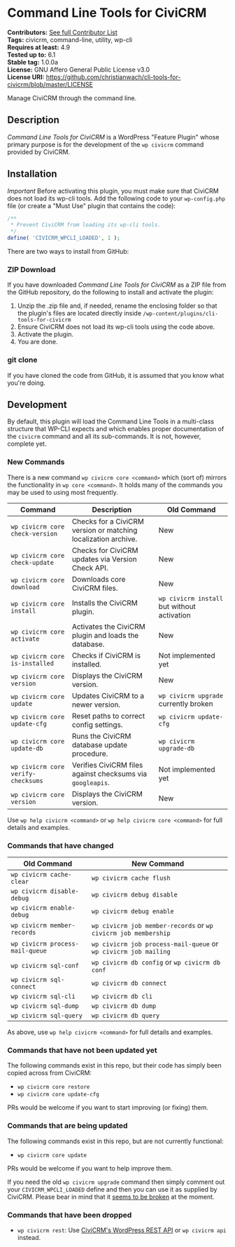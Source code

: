# Command Line Tools for CiviCRM

**Contributors:** [See full Contributor List](https://github.com/christianwach/cli-tools-for-civicrm)<br/>
**Tags:** civicrm, command-line, utility, wp-cli<br/>
**Requires at least:** 4.9<br/>
**Tested up to:** 6.1<br/>
**Stable tag:** 1.0.0a<br/>
**License:** GNU Affero General Public License v3.0<br/>
**License URI:** https://github.com/christianwach/cli-tools-for-civicrm/blob/master/LICENSE

Manage CiviCRM through the command line.

## Description

*Command Line Tools for CiviCRM* is a WordPress "Feature Plugin" whose primary purpose is for the development of the `wp civicrm` command provided by CiviCRM.

## Installation

*Important* Before activating this plugin, you must make sure that CiviCRM does not load its wp-cli tools. Add the following code to your `wp-config.php` file (or create a "Must Use" plugin that contains the code):

```php
/**
 * Prevent CiviCRM from loading its wp-cli tools.
 */
define( 'CIVICRM_WPCLI_LOADED', 1 );
```

There are two ways to install from GitHub:

### ZIP Download

If you have downloaded *Command Line Tools for CiviCRM* as a ZIP file from the GitHub repository, do the following to install and activate the plugin:

1. Unzip the .zip file and, if needed, rename the enclosing folder so that the plugin's files are located directly inside `/wp-content/plugins/cli-tools-for-civicrm`
2. Ensure CiviCRM does not load its wp-cli tools using the code above.
3. Activate the plugin.
4. You are done.

### git clone

If you have cloned the code from GitHub, it is assumed that you know what you're doing.

## Development

By default, this plugin will load the Command Line Tools in a multi-class structure that WP-CLI expects and which enables proper documentation of the `civicrm` command and all its sub-commands. It is not, however, complete yet.

### New Commands

There is a new command `wp civicrm core <command>` which (sort of) mirrors the functionality in `wp core <command>`. It  holds many of the commands you may be used to using most frequently.

| Command | Description | Old Command |
| --- | --- | --- |
| `wp civicrm core check-version` | Checks for a CiviCRM version or matching localization archive. | New |
| `wp civicrm core check-update` | Checks for CiviCRM updates via Version Check API. | New |
| `wp civicrm core download` | Downloads core CiviCRM files. | New |
| `wp civicrm core install` | Installs the CiviCRM plugin. | `wp civicrm install` but without activation |
| `wp civicrm core activate` | Activates the CiviCRM plugin and loads the database. | New |
| `wp civicrm core is-installed` | Checks if CiviCRM is installed. | Not implemented yet |
| `wp civicrm core version` | Displays the CiviCRM version. | New |
| `wp civicrm core update` | Updates CiviCRM to a newer version. | `wp civicrm upgrade` currently broken |
| `wp civicrm core update-cfg` | Reset paths to correct config settings. | `wp civicrm update-cfg` |
| `wp civicrm core update-db` | Runs the CiviCRM database update procedure. | `wp civicrm upgrade-db` |
| `wp civicrm core verify-checksums` | Verifies CiviCRM files against checksums via `googleapis`. | Not implemented yet |
| `wp civicrm core version` | Displays the CiviCRM version. | New |

Use `wp help civicrm <command>` or `wp help civicrm core <command>` for full details and examples.

### Commands that have changed

| Old Command | New Command |
| --- | --- |
| `wp civicrm cache-clear` | `wp civicrm cache flush` |
| `wp civicrm disable-debug` | `wp civicrm debug disable` |
| `wp civicrm enable-debug` | `wp civicrm debug enable` |
| `wp civicrm member-records` | `wp civicrm job member-records` or `wp civicrm job membership` |
| `wp civicrm process-mail-queue` | `wp civicrm job process-mail-queue` or `wp civicrm job mailing` |
| `wp civicrm sql-conf` | `wp civicrm db config` or `wp civicrm db conf` |
| `wp civicrm sql-connect` | `wp civicrm db connect` |
| `wp civicrm sql-cli` | `wp civicrm db cli` |
| `wp civicrm sql-dump` | `wp civicrm db dump` |
| `wp civicrm sql-query` | `wp civicrm db query` |

As above, use `wp help civicrm <command>` for full details and examples.

### Commands that have not been updated yet

The following commands exist in this repo, but their code has simply been copied across from CiviCRM:

* `wp civicrm core restore`
* `wp civicrm core update-cfg`

PRs would be welcome if you want to start improving (or fixing) them.

### Commands that are being updated

The following commands exist in this repo, but are not currently functional:

* `wp civicrm core update`

PRs would be welcome if you want to help improve them.

If you need the old `wp civicrm upgrade` command then simply comment out your `CIVICRM_WPCLI_LOADED` define and then you can use it as supplied by CiviCRM. Please bear in mind that it [seems to be broken](https://lab.civicrm.org/dev/wordpress/-/issues/123) at the moment.

### Commands that have been dropped

* `wp civicrm rest`: Use [CiviCRM's WordPress REST API](https://github.com/civicrm/civicrm-wordpress/tree/master/wp-rest) or `wp civicrm api` instead.
